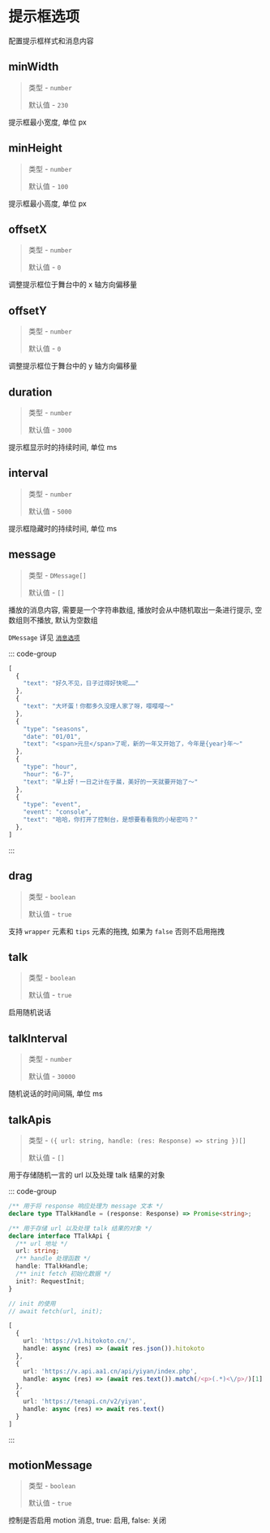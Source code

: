 # 提示框选项

配置提示框样式和消息内容

## minWidth

> 类型 - `number`
>
> 默认值 - `230`

提示框最小宽度, 单位 px

## minHeight

> 类型 - `number`
>
> 默认值 - `100`

提示框最小高度, 单位 px

## offsetX

> 类型 - `number`
>
> 默认值 - `0`

调整提示框位于舞台中的 x 轴方向偏移量

## offsetY

> 类型 - `number`
>
> 默认值 - `0`

调整提示框位于舞台中的 y 轴方向偏移量

## duration

> 类型 - `number`
>
> 默认值 - `3000`

提示框显示时的持续时间, 单位 ms

## interval

> 类型 - `number`
>
> 默认值 - `5000`

提示框隐藏时的持续时间, 单位 ms

## message

> 类型 - `DMessage[]`
>
> 默认值 - `[]`

播放的消息内容, 需要是一个字符串数组, 播放时会从中随机取出一条进行提示, 空数组则不播放, 默认为空数组

`DMessage` 详见 [`消息选项`](./message)

::: code-group

```js [示例]
[
  {
    "text": "好久不见，日子过得好快呢……"
  },
  {
    "text": "大坏蛋！你都多久没理人家了呀，嘤嘤嘤～"
  },
  {
    "type": "seasons",
    "date": "01/01",
    "text": "<span>元旦</span>了呢，新的一年又开始了，今年是{year}年～"
  },
  {
    "type": "hour",
    "hour": "6-7",
    "text": "早上好！一日之计在于晨，美好的一天就要开始了～"
  },
  {
    "type": "event",
    "event": "console",
    "text": "哈哈，你打开了控制台，是想要看看我的小秘密吗？"
  },
]
```

:::

## drag

> 类型 - `boolean`
>
> 默认值 - `true`

支持 `wrapper` 元素和 `tips` 元素的拖拽, 如果为 `false` 否则不启用拖拽

## talk

> 类型 - `boolean`
>
> 默认值 - `true`

启用随机说话

## talkInterval

> 类型 - `number`
>
> 默认值 - `30000`

随机说话的时间间隔, 单位 ms

## talkApis

> 类型 - `({ url: string, handle: (res: Response) => string })[]`
>
> 默认值 - `[]`

用于存储随机一言的 url 以及处理 talk 结果的对象

::: code-group

```ts [类型定义]
/** 用于将 response 响应处理为 message 文本 */
declare type TTalkHandle = (response: Response) => Promise<string>;

/** 用于存储 url 以及处理 talk 结果的对象 */
declare interface TTalkApi {
  /** url 地址 */
  url: string;
  /** handle 处理函数 */
  handle: TTalkHandle;
  /** init fetch 初始化数据 */
  init?: RequestInit;
}

// init 的使用 
// await fetch(url, init);
```

```ts [示例]
[
  {
    url: 'https://v1.hitokoto.cn/',
    handle: async (res) => (await res.json()).hitokoto
  },
  {
    url: 'https://v.api.aa1.cn/api/yiyan/index.php',
    handle: async (res) => (await res.text()).match(/<p>(.*)<\/p>/)[1]
  },
  {
    url: 'https://tenapi.cn/v2/yiyan',
    handle: async (res) => await res.text()
  }
]
```

:::

## motionMessage

> 类型 - `boolean`
>
> 默认值 - `true`

控制是否启用 motion 消息, true: 启用, false: 关闭
